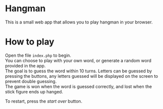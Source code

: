 # Hangman

This is a small web app that allows you to play hangman in your browser.

# How to play
Open the file `index.php` to begin.  
You can choose to play with your own word, or generate a random word provided in the app.  
The goal is to guess the word within 10 turns. Letters can be guessed by pressing the buttons, any letters guessed will be displayed on the screen to prevent double guessing.  
The game is won when the word is guessed correctly, and lost when the stick figure ends up hanged.

To restart, press the *start over* button.